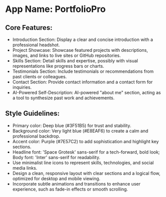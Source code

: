 # **App Name**: PortfolioPro

## Core Features:

- Introduction Section: Display a clear and concise introduction with a professional headshot.
- Project Showcase: Showcase featured projects with descriptions, images, and links to live sites or GitHub repositories.
- Skills Section: Detail skills and expertise, possibly with visual representations like progress bars or charts.
- Testimonials Section: Include testimonials or recommendations from past clients or colleagues.
- Contact Section: Provide contact information and a contact form for inquiries.
- AI-Powered Self-Description: AI-powered "about me" section, acting as a tool to synthesize past work and achievements.

## Style Guidelines:

- Primary color: Deep blue (#3F51B5) for trust and stability.
- Background color: Very light blue (#E8EAF6) to create a calm and professional backdrop.
- Accent color: Purple (#7E57C2) to add sophistication and highlight key sections.
- Headline font: 'Space Grotesk' sans-serif for a tech-forward, bold look; Body font: 'Inter' sans-serif for readability.
- Use minimalist line icons to represent skills, technologies, and social media links.
- Design a clean, responsive layout with clear sections and a logical flow, optimized for desktop and mobile viewing.
- Incorporate subtle animations and transitions to enhance user experience, such as fade-in effects or smooth scrolling.
